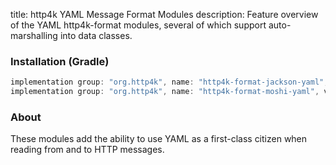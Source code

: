 title: http4k YAML Message Format Modules
description: Feature overview of the YAML http4k-format modules, several of which support auto-marshalling into data classes.

### Installation (Gradle)

```groovy
implementation group: "org.http4k", name: "http4k-format-jackson-yaml", version: "4.29.0.0"
implementation group: "org.http4k", name: "http4k-format-moshi-yaml", version: "4.29.0.0"
```

### About
These modules add the ability to use YAML as a first-class citizen when reading from and to HTTP messages. 

[http4k]: https://http4k.org
